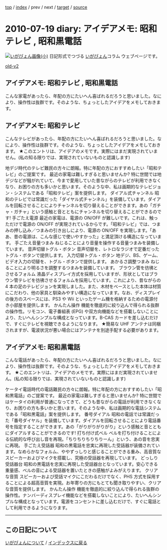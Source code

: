 [top](https://igapyon.github.io/diary/) 
 / [index](https://igapyon.github.io/diary/2010/index.html) 
 / prev 
 / next 
 / [target](https://igapyon.github.io/diary/2010/ig100719.html) 
 / [source](https://github.com/igapyon/diary/blob/gh-pages/2010/ig100719.html.src.md) 

2010-07-19 diary: アイデアメモ: 昭和テレビ , 昭和黒電話
=====================================================================================================
[![いがぴょん画像(小)](https://igapyon.github.io/diary/images/iga200306s.jpg "いがぴょん")](https://igapyon.github.io/diary/memo/memoigapyon.html) 日記形式でつづる [いがぴょん](https://igapyon.github.io/diary/memo/memoigapyon.html)コラム ウェブページです。

[old-v2](ig100719-orig.html)

## アイデアメモ: 昭和テレビ , 昭和黒電話

こんな家電があったら、年配の方にたいへん喜ばれるだろうと思いました。なにより、操作性は抜群です。そのような、ちょっとしたアイデアをメモしておきます。






## アイデアメモ: 昭和テレビ


こんなテレビがあったら、年配の方にたいへん喜ばれるだろうと思いました。なにより、操作性は抜群です。そのような、ちょっとしたアイデアをメモしておきます。
★このエントリは、アイデアのメモです。実際にはまだ実現されていません。(私の知る限りでは、実現されていないものと認識します)

地デジ時代のテレビ難民の方々に朗報。特に年配の方におすすめしたい「昭和テレビ」のご提案です。
最近の家電は難しすぎると思いませんか? 特に世間では地デジなどが騒がれていて、今まで愛用していた昔ながらのテレビが利用できなくなり、お困りの方も多いかと思います。そのような中、私は画期的なテレビジョン・システムである「昭和テレビ」案を提供します。
ダイアル式チャンネル
  昭和のテレビでは常識だった「ダイヤル式チャンネル」を装備しています。ダイアルを回転させることによりチャンネルを切り替えることができます。あの「ガチャ・ガチャ」という感触と音とともにチャンネルを切り替えることができるのです!
  手ごたえ電源
  最近の家電は、電源の ON/OFF が難しいです。これは、触っただけで電源の ON/OFF が実現されているからです。「昭和テレビ」では、つまみの押し込み／つまみの引き出しにより、電源の
  ON/OFF を実現します。「ああ、昔の電源は、こんな感じで使いやすかった」と満足頂ける構造になっています。
  手ごたえ音量つまみ
  ねじることにより音量を操作する音量つまみを装備しています。
  音声切替トグル・ボタン
  音声切替を、レトロなラジオで定番だったトグル・ボタンで提供します。
  入力切替トグル・ボタン
  地デジ、BS、ゲーム、ビデオ入力の切替を、トグル・ボタンで提供します。
  あかるさ調整つまみ
  ねじることにより明るさを調整するつまみを装備しています。
  ブラウン管を彷彿とさせるフォルム
  液晶ディスプレイ方式を採用していますが、形状としてはブラウン管テレビを彷彿させるフォルムを採用しています。これにより、昔ながらの 4 本の足のテレビジョンを実現しました。また、木材をベースとした本体は材質にこだわり、他の家具と馴染みやすい構造になっています。なお、ディスプレイの後方のスペースには、PS3
  や Wii といったゲーム機を格納するための電源付き小部屋を提供します。
  かんたん操作
  機能を徹底的に絞り込んで得られる抜群の操作性。リモコン、電子番組表 (EPG) や双方向機能などを搭載しないことにより、たいへんシンプルな構成となっています。B-CAS
  カードを差し込むだけで、すぐにテレビを視聴できるようになります。
  ★簡易な UHF アンテナは同梱されますが、電波状況が悪い場合にはアンテナを別途手配する必要があります。


## アイデアメモ: 昭和黒電話


こんな電話があったら、年配の方にたいへん喜ばれるだろうと思いました。なにより、操作性は抜群です。そのような、ちょっとしたアイデアをメモしておきます。
★このエントリは、アイデアのメモです。実際にはまだ実現されていません。(私の知る限りでは、実現されていないものと認識します)

ケータイ電話時代の電話難民の方々に朗報。特に年配の方におすすめしたい「昭和黒電話」のご提案です。
最近の家電は難しすぎると思いませんか? 特に世間ではケータイの利用が普通になってきて、どうも昔ながらの電話が利用できなくなり、お困りの方も多いかと思います。そのような中、私は画期的な電話システムである「昭和黒電話」案を提供します。
番号ダイアル
  昭和の電話では常識だった「番号ダイヤル」を装備しています。ダイアルを回転させることにより電話番号を指定することができます。あの「がりがりがりがり」という感触と音とともにダイアルすることができるのです!
  打ち付け式ベル
  ベルを打ち付けることによる伝統的な呼び出し音を再現。「ちりちりちりちりーん」という、あの音を忠実に再現。
  手ごたえ受話器
  昭和の黒電話を忠実に再現した受話器が装備されています。なめらかなフォルム、ややずっしりと感じることができる重み、高音質なスピーカーおよびマイクを搭載し、究極の受話器を再現しています。
  どっしり受話器台
  昭和の黒電話を忠実に再現した受話器台となっています。安心できる重量感、ベルの音による受話器を置いたときの感触がよみがえります。
  クリアな音質
  スピーカーおよび受話マイクにこだわるだけでなく、PHS 方式を採用することによる超高音質を実現。お年寄りの方にもとても聞き取りやすい、クリアな音質を提供します。
  かんたん操作
  機能を徹底的に絞り込んで得られる抜群の操作性。ナンバーディスプレイ機能などを搭載しないことにより、たいへんシンプルな構成となっています。電源をコンセントに差し込むだけで、すぐに電話として利用できるようになります。


----------------------------------------------------------------------------------------------------

## この日記について
[いがぴょんについて](https://igapyon.github.io/diary/memo/memoigapyon.html) / [インデックスに戻る](https://igapyon.github.io/diary/idxall.html)
